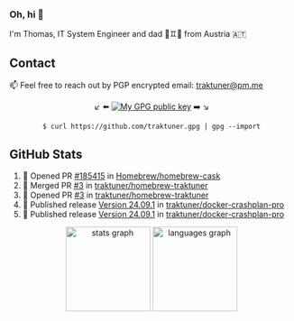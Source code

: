 ### Oh, hi 👋

I'm Thomas, IT System Engineer and dad 👶♊️👶 from Austria 🇦🇹

<!--
**traktuner/traktuner** is a ✨ _special_ ✨ repository because its `README.md` (this file) appears on your GitHub profile.

Here are some ideas to get you started:

- 🔭 I’m currently working on ...
- 🌱 I’m currently learning ...
- 👯 I’m looking to collaborate on ...
- 🤔 I’m looking for help with ...
- 💬 Ask me about ...
- 📫 How to reach me: ...
- 😄 Pronouns: ...
- ⚡ Fun fact: ...
-->

## Contact
📫 Feel free to reach out by PGP encrypted email:
traktuner@pm.me

<div align="center" markdown="1">

↙️ ⬅️ [![My GPG public key](https://img.shields.io/badge/PGP%20public%20key-6D4AFF?style=for-the-badge)](https://github.com/traktuner.gpg) ➡️ ↘️

```shell
$ curl https://github.com/traktuner.gpg | gpg --import
```

</div>

## GitHub Stats
<!--START_SECTION:activity-->
1. 💪 Opened PR [#185415](https://github.com/Homebrew/homebrew-cask/pull/185415) in [Homebrew/homebrew-cask](https://github.com/Homebrew/homebrew-cask)
2. 🎉 Merged PR [#3](https://github.com/traktuner/homebrew-traktuner/pull/3) in [traktuner/homebrew-traktuner](https://github.com/traktuner/homebrew-traktuner)
3. 💪 Opened PR [#3](https://github.com/traktuner/homebrew-traktuner/pull/3) in [traktuner/homebrew-traktuner](https://github.com/traktuner/homebrew-traktuner)
4. 🚀 Published release [Version 24.09.1](https://github.com/traktuner/docker-crashplan-pro/releases/tag/v24.09.1) in [traktuner/docker-crashplan-pro](https://github.com/traktuner/docker-crashplan-pro)
5. 🚀 Published release [Version 24.09.1](https://github.com/traktuner/docker-crashplan-pro/releases/tag/24.09.1) in [traktuner/docker-crashplan-pro](https://github.com/traktuner/docker-crashplan-pro)
<!--END_SECTION:activity-->

<div align="center">
  <img src="https://github-readme-stats.vercel.app/api?username=traktuner&hide_title=false&hide_rank=false&show_icons=true&include_all_commits=true&count_private=true&disable_animations=false&theme=dracula&locale=en&hide_border=false&order=1" height="150" alt="stats graph"  />
  <img src="https://github-readme-stats.vercel.app/api/top-langs?username=traktuner&locale=en&hide_title=false&layout=compact&card_width=320&langs_count=5&theme=dracula&hide_border=false&order=2" height="150" alt="languages graph"  />
</div>
